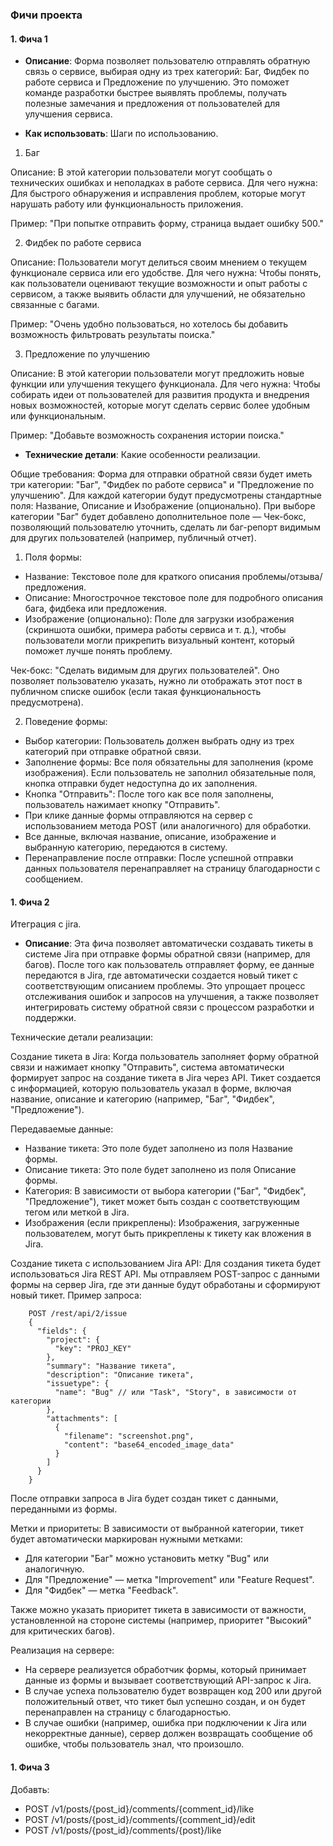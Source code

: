 ### Фичи проекта

#### 1. Фича 1
- **Описание**:
Форма позволяет пользователю отправлять обратную связь о сервисе, выбирая одну из трех категорий: Баг, Фидбек по работе сервиса и Предложение по улучшению. 
Это поможет команде разработки быстрее выявлять проблемы, получать полезные замечания и предложения от пользователей для улучшения сервиса.

- **Как использовать**: Шаги по использованию.

1. Баг

Описание: В этой категории пользователи могут сообщать о технических ошибках и неполадках в работе сервиса.
Для чего нужна: Для быстрого обнаружения и исправления проблем, которые могут нарушать работу или функциональность приложения.

Пример: "При попытке отправить форму, страница выдает ошибку 500."

2. Фидбек по работе сервиса

Описание: Пользователи могут делиться своим мнением о текущем функционале сервиса или его удобстве.
Для чего нужна: Чтобы понять, как пользователи оценивают текущие возможности и опыт работы с сервисом, а также выявить области для улучшений, не обязательно связанные с багами.

Пример: "Очень удобно пользоваться, но хотелось бы добавить возможность фильтровать результаты поиска."

3. Предложение по улучшению

Описание: В этой категории пользователи могут предложить новые функции или улучшения текущего функционала.
Для чего нужна: Чтобы собирать идеи от пользователей для развития продукта и внедрения новых возможностей, которые могут сделать сервис более удобным или функциональным.

Пример: "Добавьте возможность сохранения истории поиска."

- **Технические детали**: Какие особенности реализации.

Общие требования: Форма для отправки обратной связи будет иметь три категории: "Баг", "Фидбек по работе сервиса" и "Предложение по улучшению". 
Для каждой категории будут предусмотрены стандартные поля: Название, Описание и Изображение (опционально). При выборе категории "Баг" будет добавлено дополнительное поле — Чек-бокс, позволяющий пользователю уточнить, сделать ли баг-репорт видимым для других пользователей (например, публичный отчет).

1. Поля формы:

- Название: Текстовое поле для краткого описания проблемы/отзыва/предложения.
- Описание: Многострочное текстовое поле для подробного описания бага, фидбека или предложения.
- Изображение (опционально): Поле для загрузки изображения (скриншота ошибки, примера работы сервиса и т. д.), чтобы пользователи могли прикрепить визуальный контент, который поможет лучше понять проблему.


Чек-бокс: "Сделать видимым для других пользователей". Оно позволяет пользователю указать, нужно ли отображать этот пост в публичном списке ошибок (если такая функциональность предусмотрена).

2. Поведение формы:
- Выбор категории: Пользователь должен выбрать одну из трех категорий при отправке обратной связи.
- Заполнение формы: Все поля обязательны для заполнения (кроме изображения). Если пользователь не заполнил обязательные поля, кнопка отправки будет недоступна до их заполнения.
- Кнопка "Отправить": После того как все поля заполнены, пользователь нажимает кнопку "Отправить". 
- При клике данные формы отправляются на сервер с использованием метода POST (или аналогичного) для обработки. 
- Все данные, включая название, описание, изображение и выбранную категорию, передаются в систему.
- Перенаправление после отправки: После успешной отправки данных пользователя перенаправляет на страницу благодарности с сообщением.

#### 1. Фича 2
Итеграция с jira.

- **Описание**:
Эта фича позволяет автоматически создавать тикеты в системе Jira при отправке формы обратной связи (например, для багов). 
После того как пользователь отправляет форму, ее данные передаются в Jira, где автоматически создается новый тикет с соответствующим описанием проблемы. 
Это упрощает процесс отслеживания ошибок и запросов на улучшения, а также позволяет интегрировать систему обратной связи с процессом разработки и поддержки.

Технические детали реализации:

Создание тикета в Jira:
Когда пользователь заполняет форму обратной связи и нажимает кнопку "Отправить", система автоматически формирует запрос на создание тикета в Jira через API. Тикет создается с информацией, которую пользователь указал в форме, включая название, описание и категорию (например, "Баг", "Фидбек", "Предложение").

Передаваемые данные:
- Название тикета: Это поле будет заполнено из поля Название формы.
- Описание тикета: Это поле будет заполнено из поля Описание формы.
- Категория: В зависимости от выбора категории ("Баг", "Фидбек", "Предложение"), тикет может быть создан с соответствующим тегом или меткой в Jira.
- Изображения (если прикреплены): Изображения, загруженные пользователем, могут быть прикреплены к тикету как вложения в Jira.

Создание тикета с использованием Jira API:
Для создания тикета будет использоваться Jira REST API. Мы отправляем POST-запрос с данными формы на сервер Jira, где эти данные будут обработаны и сформируют новый тикет.
Пример запроса:
```shell script
    POST /rest/api/2/issue
    {
      "fields": {
        "project": {
          "key": "PROJ_KEY"
        },
        "summary": "Название тикета",
        "description": "Описание тикета",
        "issuetype": {
          "name": "Bug" // или "Task", "Story", в зависимости от категории
        },
        "attachments": [
          {
            "filename": "screenshot.png",
            "content": "base64_encoded_image_data"
          }
        ]
      }
    }
```
После отправки запроса в Jira будет создан тикет с данными, переданными из формы.

Метки и приоритеты:
В зависимости от выбранной категории, тикет будет автоматически маркирован нужными метками:

- Для категории "Баг" можно установить метку "Bug" или аналогичную.
- Для "Предложение" — метка "Improvement" или "Feature Request".
- Для "Фидбек" — метка "Feedback".

Также можно указать приоритет тикета в зависимости от важности, установленной на стороне системы (например, приоритет "Высокий" для критических багов).

Реализация на сервере:

- На сервере реализуется обработчик формы, который принимает данные из формы и вызывает соответствующий API-запрос к Jira.
- В случае успеха пользователю будет возвращен код 200 или другой положительный ответ, что тикет был успешно создан, и он будет перенаправлен на страницу с благодарностью.
- В случае ошибки (например, ошибка при подключении к Jira или некорректные данные), сервер должен возвращать сообщение об ошибке, чтобы пользователь знал, что произошло.

#### 1. Фича 3
Добавть: 
- POST /v1/posts/{post_id}/comments/{comment_id}/like
- POST /v1/posts/{post_id}/comments/{comment_id}/edit
- POST /v1/posts/{post_id}/comments/{post}/like
